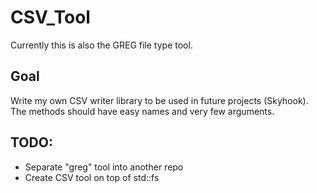 # CSV_Tool
Currently this is also the GREG file type tool. 

## Goal
Write my own CSV writer library to be used in future projects (Skyhook). The methods should have easy names and very few arguments.


## TODO:
- Separate "greg" tool into another repo
- Create CSV tool on top of std::fs